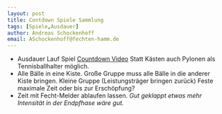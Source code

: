 ```yaml
---
layout: post
title: Contdown Spiele Sammlung 
tags: [Spiele,Ausdauer]
author: Andreas Schockenhoff 
email: ASchockenhoff@fechten-hamm.de
---
```

* Ausdauer Lauf Spiel [Countdown Video](https://www.youtube.com/watch?v=1MiJ6zK4zKo/) Statt Kästen auch Pylonen als Tennisballhalter möglich.
* Alle Bälle in eine Kiste. Große Gruppe muss alle Bälle in die anderer Kiste bringen. Kleine Gruppe (Leistungsträger bringen zurück) Feste maximale Zeit oder bis zur Erschöpfung? 
* Zeit mit Fecht-Melder ablaufen lassen. 
_Gut geklappt etwas mehr Intensität in der Endpfhase wäre gut._

